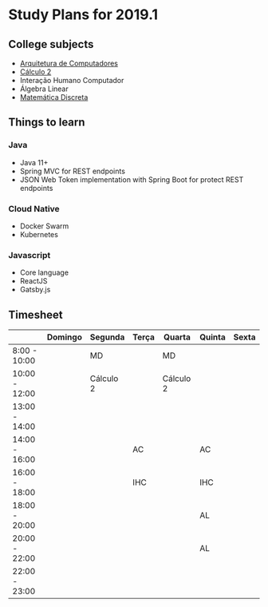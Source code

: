 # Study Plans for 2019.1
## College subjects
- [Arquitetura de Computadores](../arquitetura-yuri/README.md)
- [Cálculo 2](../calculo2-nicolas/README.md)
- Interação Humano Computador
- Álgebra Linear
- [Matemática Discreta](../matematica-discreta-rudini/README.md)
## Things to learn
### Java
- Java 11+
- Spring MVC for REST endpoints
- JSON Web Token implementation with Spring Boot for protect REST endpoints
### Cloud Native
- Docker Swarm
- Kubernetes
### Javascript
- Core language
- ReactJS
- Gatsby.js

## Timesheet

|                  | Domingo   | Segunda   | Terça     | Quarta    | Quinta    | Sexta     |
| ---              | ---       | ---       | ---       | ---       | ---       | ---       |
| 8:00 - 10:00     |           | MD        |           | MD        |           |           |
| 10:00 - 12:00    |           | Cálculo 2 |           | Cálculo 2 |           |           |
| 13:00 - 14:00    |           |           |           |           |           |           |
| 14:00 - 16:00    |           |           | AC        |           | AC        |           |
| 16:00 - 18:00    |           |           | IHC       |           | IHC       |           |
| 18:00 - 20:00    |           |           |           |           | AL        |           |
| 20:00 - 22:00    |           |           |           |           | AL        |           |
| 22:00 - 23:00    |           |           |           |           |           |           |